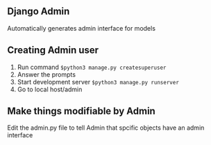 ## Django Admin 
Automatically generates admin interface for models 


## Creating Admin user 
1. Run command `$python3 manage.py createsuperuser`
2. Answer the prompts
3. Start development server `$python3 manage.py runserver`
4. Go to local host/admin


## Make things modifiable by Admin 
Edit the admin.py file to tell Admin that spcific objects have an admin interface
